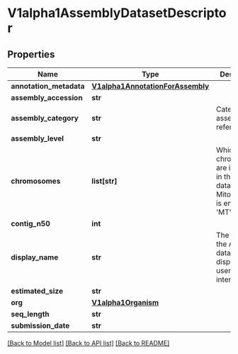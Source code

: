 # V1alpha1AssemblyDatasetDescriptor

## Properties
Name | Type | Description | Notes
------------ | ------------- | ------------- | -------------
**annotation_metadata** | [**V1alpha1AnnotationForAssembly**](V1alpha1AnnotationForAssembly.md) |  | [optional] 
**assembly_accession** | **str** |  | [optional] 
**assembly_category** | **str** | Category of assembly, like reference. | [optional] 
**assembly_level** | **str** |  | [optional] 
**chromosomes** | **list[str]** | Which chromosomes are included in this dataset. NB: Mitochondria is encoded as &#39;MT&#39;. | [optional] 
**contig_n50** | **int** |  | [optional] 
**display_name** | **str** | The name of the Assembly dataset to be displayed in a user interface. | [optional] 
**estimated_size** | **str** |  | [optional] 
**org** | [**V1alpha1Organism**](V1alpha1Organism.md) |  | [optional] 
**seq_length** | **str** |  | [optional] 
**submission_date** | **str** |  | [optional] 

[[Back to Model list]](../README.md#documentation-for-models) [[Back to API list]](../README.md#documentation-for-api-endpoints) [[Back to README]](../README.md)



